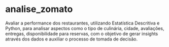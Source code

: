 # analise_zomato
Avaliar a performance dos restaurantes, utilizando Estatística Descritiva e Python, para analisar aspectos como o tipo de culinária, cidade, avaliações, entregas, disponibilidade para reservas, com o objetivo de gerar insights através dos dados e auxiliar o processo de tomada de decisão. 
